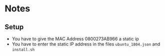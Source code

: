 # Notes

## Setup

  * You have to give the MAC Address 0800273AB966 a static ip
  * You have to enter the static IP address in the files `ubuntu_1804.json` and `install.sh`


